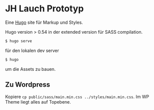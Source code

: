 # JH Lauch Prototyp

Eine [Hugo](https://gohugo.io/) site für Markup und Styles.

Hugo version > 0.54 in der extended version für SASS compilation.

``` bash
$ hugo serve
```

für den lokalen dev server

``` bash
$ hugo
```
um die Assets zu bauen.

## Zu Wordpress

Kopiere `cp public/sass/main.min.css ../styles/main.min.css`.
Im WP Theme liegt alles auf Topebene.
